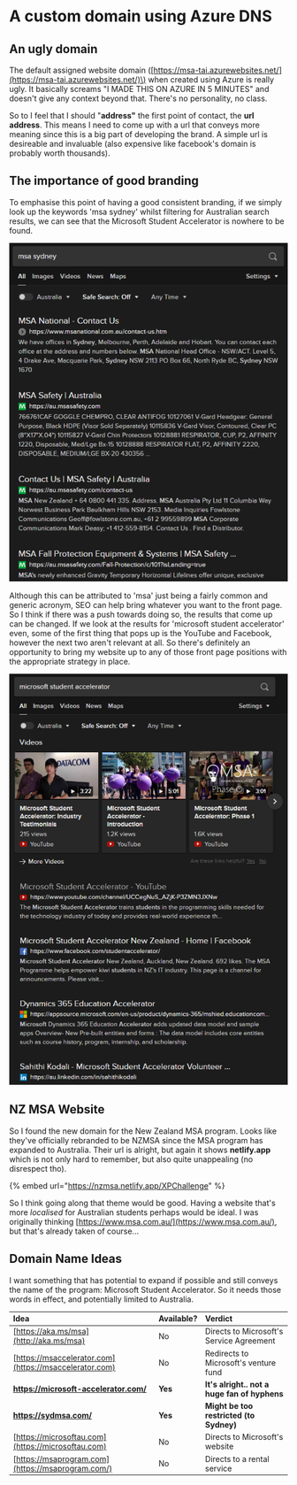# A custom domain using Azure DNS

## An ugly domain

The default assigned website domain \([https://msa-tai.azurewebsites.net/](https://msa-tai.azurewebsites.net/)\) when created using Azure is really ugly. It basically screams "I MADE THIS ON AZURE IN 5 MINUTES" and doesn't give any context beyond that. There's no personality, no class.

So to I feel that I should "**address"** the first point of contact, the **url address**. This means I need to come up with a url that conveys more meaning since this is a big part of developing the brand. A simple url is desireable and invaluable \(also expensive like facebook's domain is probably worth thousands\).

## The importance of good branding

To emphasise this point of having a good consistent branding, if we simply look up the keywords 'msa sydney' whilst filtering for Australian search results, we can see that the Microsoft Student Accelerator is nowhere to be found.

![Search results from googling &apos;msa sydney&apos;](../../../.gitbook/assets/image%20%2893%29.png)

Although this can be attributed to 'msa' just being a fairly common and generic acronym, SEO can help bring whatever you want to the front page. So I think if there was a push towards doing so, the results that come up can be changed. If we look at the results for 'microsoft student accelerator' even, some of the first thing that pops up is the YouTube and Facebook, however the next two aren't relevant at all. So there's definitely an opportunity to bring my website up to any of those front page positions with the appropriate strategy in place.

![Search results for &apos;microsoft student accelerator&apos;](../../../.gitbook/assets/image%20%2894%29.png)

## NZ MSA Website

So I found the new domain for the New Zealand MSA program. Looks like they've officially rebranded to be NZMSA since the MSA program has expanded to Australia. Their url is alright, but again it shows **netlify.app** which is not only hard to remember, but also quite unappealing \(no disrespect tho\).

{% embed url="https://nzmsa.netlify.app/XPChallenge" %}

So I think going along that theme would be good. Having a website that's more _localised_ for Australian students perhaps would be ideal. I was originally thinking [https://www.msa.com.au/](https://www.msa.com.au/), but that's already taken of course...

## Domain Name Ideas

I want something that has potential to expand if possible and still conveys the name of the program: Microsoft Student Accelerator. So it needs those words in effect, and potentially limited to Australia.

| Idea | Available? | Verdict |
| :--- | :--- | :--- |
| [https://aka.ms/msa](http://aka.ms/msa) | No | Directs to Microsoft's Service Agreement |
| [https://msaccelerator.com](https://msaccelerator.com) | No | Redirects to Microsoft's venture fund |
| **https://microsoft-accelerator.com/** | **Yes** | **It's alright.. not a huge fan of hyphens** |
| **https://sydmsa.com/** | **Yes** | **Might be too restricted \(to Sydney\)** |
| [https://microsoftau.com](https://microsoftau.com) | No | Directs to Microsoft's website |
| [https://msaprogram.com](https://msaprogram.com/) | No | Directs to a rental service |





